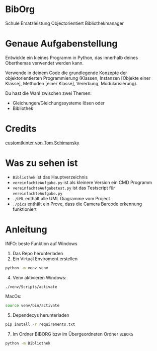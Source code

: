 # BibOrg
Schule Ersatzleistung Objectorientiert Bibliothekmanager


# Genaue Aufgabenstellung
    
Entwickle ein kleines Programm in Python, das innerhalb deines Oberthemas verwendet werden kann.

Verwende in deinem Code die grundlegende Konzepte der objektorientierten Programmierung (Klassen, Instanzen [Objekte einer Klasse], Methoden [einer Klasse], Vererbung, Modularisierung).

Du hast die Wahl zwischen zwei Themen:
- Gleichungen/Gleichungssysteme lösen
oder
- Bibliothek

# Credits
[customtkinter von Tom Schimansky](https://github.com/TomSchimansky/CustomTkinter)


# Was zu sehen ist
- `Bibliothek` ist das Hauptverzeichnis
- `vereinfachteAufgabe.py` ist als kleinere Version ein CMD Programm
- `vereinfachteAufgabetest.py` ist das Testscript für `vereinfachteAufgabe.py`
- `./UML` enthält alle UML Diagramme vom Project
- `./pics` enthält ein Prove, dass die Camera Barcode erkennung funktioniert

# Anleitung
INFO: beste Funktion auf Windows
1. Das Repo herunterladen
2. Ein Virtual Enviroment erstellen

```bash
python -m venv venv
```

4. Venv  aktivieren
Windows:

```bash
./venv/Scripts/activate
```

MacOs:

```bash
source venv/bin/activate
```

5. Dependecys herunterladen

```bash
pip install -r requirements.txt
```

7. Im Ordner BIBORG bzw im Übergeordneten Ordner `BIBORG`
```bash
python -m Bibliothek
```
